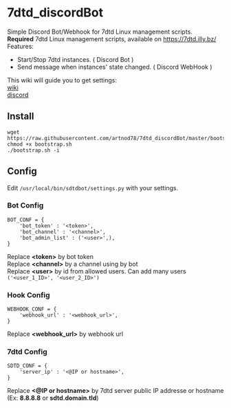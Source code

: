 # 7dtd_discordBot
Simple Discord Bot/Webhook for 7dtd Linux management scripts.  
**Required** 7dtd Linux management scripts, available on https://7dtd.illy.bz/  
Features:
  * Start/Stop 7dtd instances. ( Discord Bot )
  * Send message when instances' state changed. ( Discord WebHook )

This wiki will guide you to get settings:  
[wiki](https://github.com/artnod78/7dtd_discordBot/wiki)  
[discord](https://discord.gg/dszbz)  
## Install
```
wget https://raw.githubusercontent.com/artnod78/7dtd_discordBot/master/bootstrap/bootstrap.sh
chmod +x bootstrap.sh
./bootstrap.sh -i
```  

## Config
Edit `/usr/local/bin/sdtdbot/settings.py` with your settings.  

### Bot Config
```
BOT_CONF = {
    'bot_token' : '<token>',
    'bot_channel' : '<channel>',
    'bot_admin_list' : ('<user>',),
}
```
Replace **\<token>** by bot token  
Replace **\<channel>** by a channel using by bot  
Replace **\<user>** by id from allowed users. Can add many users `('<user_1_ID>', '<user_2_ID>')`  

### Hook Config  
```
WEBHOOK_CONF = {
    'webhook_url' : '<webhook_url>',
}
```
Replace **\<webhook_url>** by webhook url  

### 7dtd Config  
```
SDTD_CONF = {
    'server_ip' : '<@IP or hostname>',
}
```
Replace **\<@IP or hostname>** by 7dtd server public IP addresse or hostname (Ex: **8.8.8.8** or **sdtd.domain.tld**)  
